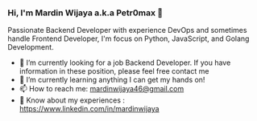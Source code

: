 ### Hi, I'm Mardin Wijaya a.k.a Petr0max 👋

Passionate Backend Developer with experience DevOps and sometimes handle Frontend Developer, I'm focus on Python, JavaScript, and Golang Development.

- :briefcase: I’m currently looking for a job Backend Developer. If you have information in these position, please feel free contact me
- 🌱 I’m currently learning anything I can get my hands on!
- 📫 How to reach me: mardinwijaya46@gmail.com
- :page_with_curl: Know about my experiences : https://www.linkedin.com/in/mardinwijaya
